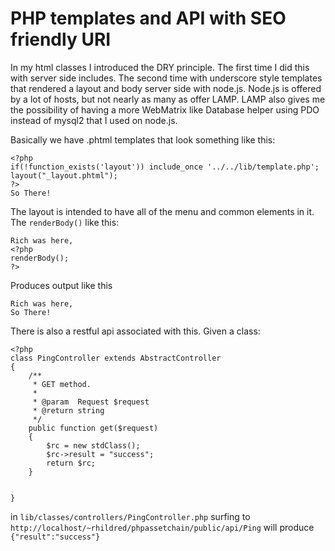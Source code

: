 PHP templates and API with SEO friendly URI
==========================================

In my html classes I introduced the DRY principle. The first time I did this with server side includes. 
The second time with underscore style templates that rendered a layout and body server side with node.js. 
Node.js is offered by a lot of hosts, but not nearly as many as offer LAMP. 
LAMP also gives me the possibility of having a more WebMatrix like Database helper using PDO instead of 
mysql2 that I used on node.js.

Basically we have .phtml templates that look something like this:

	<?php
	if(!function_exists('layout')) include_once '../../lib/template.php';
	layout("_layout.phtml");
	?>
	So There!
	
The layout is intended to have all of the menu and common elements in it. The `renderBody()` like this:

	Rich was here, 
	<?php
	renderBody();
	?>
	
Produces output like this

	Rich was here,
	So There!
	
There is also a restful api associated with this. Given a class:

	<?php
	class PingController extends AbstractController
	{
		/**
		 * GET method.
		 *
		 * @param  Request $request
		 * @return string
		 */
		public function get($request)
		{
			$rc = new stdClass();
			$rc->result = "success";
			return $rc;
		}
		
		
	}
	
in `lib/classes/controllers/PingController.php` surfing to `http://localhost/~rhildred/phpassetchain/public/api/Ping` 
will produce `{"result":"success"}`
